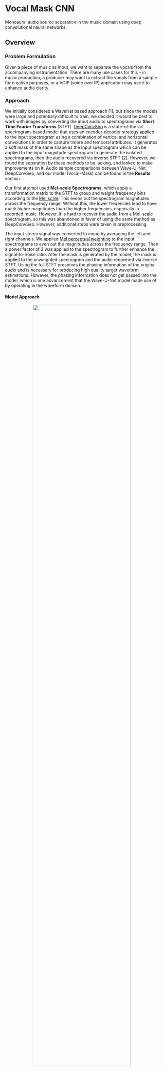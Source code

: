 # Vocal Mask CNN

Monoaural audio source separation in the music domain using deep convolutional neural networks.

## Overview

### Problem Formulation

Given a piece of music as input, we want to separate the vocals from the accompanying instrumentation. There are many use cases for this - in music production, a producer may want to extract the vocals from a sample for creative purposes, or a VOIP (voice over IP) application may use it to enhance audio clarity. 

### Approach

We initially considered a WaveNet based approach [1], but since the models were large and potentially difficult to train, we decided it would be best to work with images by converting the input audio to spectrograms via **Short Time Fourier Transforms** (STFT). [DeepConvSep](https://github.com/MTG/DeepConvSep) is a state-of-the-art spectrogram-based model that uses an encoder-decoder strategy applied to the input spectrogram using a combination of vertical and horizontal convolutions in order to capture timbre and temporal attributes. It generates a soft mask of the same shape as the input spectrogram which can be applied to the input magnitude spectrogram to generate the isolated spectrograms, then the audio recovered via inverse STFT [2]. However, we found the separation by these methods to be lacking, and looked to make improvements on it. Audio sample comparisons between Wave-U-Net, DeepConvSep, and our model (Vocal-Mask) can be found in the **Results** section.

Our first attempt used **Mel-scale Spectrograms**, which apply a transformation matrix to the STFT to group and weight frequency bins according to the [Mel scale](https://en.wikipedia.org/wiki/Mel_scale). This evens out the spectrogram magnitudes across the frequency range. Without this, the lower freqencies tend to have much higher magnitudes than the higher frequencies, especially in recorded music. However, it is hard to recover the audio from a Mel-scale spectrogram, so this was abandoned in favor of using the same method as DeepConvSep. However, additional steps were taken in preprocessing. 

The input stereo signal was converted to mono by averaging the left and right channels. We applied [Mel perceptual weighting](https://librosa.github.io/librosa/generated/librosa.core.perceptual_weighting.html) to the input spectrograms to even out the magnitudes across the frequency range. Then a power factor of 2 was applied to the spectrogram to further enhance the signal-to-noise ratio. After the mask is generated by the model, the mask is applied to the unweighted spectrogram and the audio recovered via inverse STFT. Using the full STFT preserves the phasing information of the original audio and is necessary for producing high quality target waveform estimations. However, the phasing information does not get passed into the model, which is one advancement that the Wave-U-Net model made use of by operating in the waveform domain.  

#### Model Approach  

<p align="center">
    <img src="assets/model_approach.png" width="80%"/>
</p>

For the vocal spectrogram, only the center column of the image is kept. This is converted to a binary mask and used as the target label with size (513,). We wanted to increase the receptive to target field ratio as this seemed to work well for Wave-U-Net. The mixture spectrograms pass through the convolutional neural network, which ends with a 513-way fully-connected layer with a sigmoid to constrain the output to the 0-1 range.  

| Model | Receptive Field | Target Field |
|-------|-----------------|--------------|
| DeepConvSep | 290ms | 290ms |
| Wave-U-Net | 9.21s | 1.02s |
| Vocal-Mask | 290ms | 11.6ms |

The receptive field is the length of the input waveform that the model processes at a time, while the target field is the length of the output generated by the model. Different window sizes of the receptive field for the input spectrogram were tested. Intuitively, larger windows give the network more context for making the prediction. We found that larger window sizes did indeed produce smaller losses, but at a diminishing rate. Larger window sizes also increased GPU memory consumption, so we decided to stay consistent with the window size used by DeepConvSep (25 stft frames ~ 290ms).  

<p align="center">
    <img src="assets/window_sizes_train.png" width="45%"/> <img src="assets/window_sizes_valid.png" width="45%"/>
</p>

#### Inference Procedure  

<p align="center">
    <img src="assets/model_inference.png"/>
</p>

At inference time, the input waveforms are sliced into overlapping 290ms windows with an 11.6ms stride. Each window is converted to Mel-weighted spectrogram and passed through the network to generate the binary mask. The masks are then concatenated and applied to the pre-Mel-weighted spectrogram (which preserves magnitude and phasing information) to produce the isolated vocal-only spectrogram. The audio is then recovered via inverse STFT.  


## Usage

### Dataset

We used the [MUSDB18](https://sigsep.github.io/datasets/musdb.html) for this project. The dataset must be decoded using the [SigSep Stems Decoder](https://github.com/sigsep/sigsep-mus-io). The `preprocess.py` script downsamples the input audio to `hparams.sample_rate` and converts the downsampled audio to spectrogram.  

Run the preprocess script to generate the spectrograms:  
```python preprocess.py <musdb root dir> <output dir>```

The window size and striding for the slices are controlled by `hparams.stft_frames` and `hparams.stft_stride`, respectively. 

### Training

```python train.py <data dir> --checkpoint=<path to checkpoint file (*.pth)>```

The first argument should be the same as the output directory of `preprocess`.  
A pretrained model for `hparams.model_type = 'resnet18'` can be downloaded here: [resnet18_step000033000.pth](https://drive.google.com/open?id=19QciqI26LXrJtQqPiilPzhQHNGbx00pP).  
The window size can be modified with `hparams.stft_frames`. Larger window sizes will require more GPU memory.

### Testing

```python generate.py <path to checkpoint file (*.pth)> <path to mixture wav>```  

This will generate a vocal wav file in the `generated` directory. Below are the parameters in `hparams.py` that control how the mask is applied during inference.
- `hparams.mask_at_eval` - If `True`, the model output will be converted to a binary mask. If `False`, it will be left as a softmask with values in the range (0,1).  
- `hparams.eval_mask_threshold` - Range (0,1). Lower values will allow more audio through, but may also let some instrumentation through as well. Values below this threshold will be set to 0.  

## Results

### Training

A one-cycle learning rate scheduler [5] was used to train the model. A learning rate finder was used find reasonable learning rate boundaries [4]. Based on the plot below, the learning range was selected to be from 1e-4 to 3e-3 from iterations 0 to 3458, then back down to 1e-4 from iterations 3458 to 6917, then trailing down to 1e-6 until iteration 7686.  

<p align="center">
    <img src="assets/lr_find.png" width="60%"/>
</p>

The model was trained using the AdamW optimizer [6] with `beta1` 0.9, `beta2` 0.99, `weight decay` 0.3, and a batch size of 256.

<p align="center">
    <img src="assets/training_loss.png"/>
</p>

### Generated Masks  

Below are example masks generated by the model and the corresponding masked-mixture spectrograms.  

<p align="center">
    <img src="assets/mask1.png" width="45%"/> <img src="assets/mask2.png" width="45%"/>
</p>

### Example Audio  
Audio examples were taken from [here](http://jordipons.me/apps/end-to-end-music-source-separation/) for comparison purposes.

| Mixture | Wave-U-Net | DeepConvSep | Vocal-Mask | Ground Truth |
|--------------------------------------------------------------------------------|--------------------------------------------------------------------------------|--------------------------------------------------------------------------------|--------------------------------------------------------------------------------|--------------------------------------------------------------------------------|
| [Sample 1](https://drive.google.com/open?id=1ZO4g_1R3W1fVodf9RouIdywGIIAVJpvs) | [Sample 1](https://drive.google.com/open?id=1A1w2CKLJCrEX34VPRG1Yun5Hppgias1S) | [Sample 1](https://drive.google.com/open?id=18VOe6ADNbFN7KibjctGmKPwJ5UXleg7Y) | [Sample 1](https://drive.google.com/open?id=1pB0fPbTGTLkTqoJAU1Sl-ueTLKf3k998) | [Sample 1](https://drive.google.com/open?id=1EBcu9BbGcXvAwgBHlkbRTmH-j97XLNGy) |
| [Sample 2](https://drive.google.com/open?id=1alGKLhc0J8yc_8P4GpBgns0DRtJMcFP4) | [Sample 2](https://drive.google.com/open?id=1y2LiTnpf4khqqVQWEs_llHrwR9j8BWAy) | [Sample 2](https://drive.google.com/open?id=1ZSH0R6s5K3kAO3VW_5cR79xu8mxNpdtW) | [Sample 2](https://drive.google.com/open?id=1ok-RYUMKqeXPBjXCSNlSDcEUc6i-jU9p) | [Sample 2](https://drive.google.com/open?id=1Vh3mKoC1fddg-6142pggoBreCCla7dCg) |
| [Sample 3](https://drive.google.com/open?id=1GHGi8i-eRXNEnk88-iLxyOYa0uz8KDlM) | [Sample 3](https://drive.google.com/open?id=1tf1l4yJh8GG_o3pejD5TZm3s8Dw4IrZP) | [Sample 3](https://drive.google.com/open?id=1ND9H6Det-yWDjjhwEzZjjgflBQWyeN2W) | [Sample 3](https://drive.google.com/open?id=1LKnxlwuCOxojQ1nDOvFnLuxqtyHmf5zL) | [Sample 3](https://drive.google.com/open?id=1FiJIm1o3Iz6R52W8oDd2nMTH2INyPzDy) |
| [Sample 4](https://drive.google.com/open?id=1l8wmEc_6yd32VPUYDYOUFZINqtK-Eif4) | [Sample 4](https://drive.google.com/open?id=1BZJDfQWgqJs_s-QWoU0DM4Ma1JZKPBYL) | [Sample 4](https://drive.google.com/open?id=1etJQe4R3lo47nV4GhgXOyBlsUGVLcw0c) | [Sample 4](https://drive.google.com/open?id=15OlwExrmH_tg2IMbudr2vgnx1QjbRuUs) | [Sample 4](https://drive.google.com/open?id=1sok6Pd3MweEw0LDJ8TWG8CxprxPr6pia) |
| [Sample 5](https://drive.google.com/open?id=1wHpW9AxXDg-BZMyxc4XndCHDgkZ5zaL7) | [Sample 5](https://drive.google.com/open?id=1ENCfiPg--AAF3cDRgN9_ebRR4v-W_QYF) | [Sample 5](https://drive.google.com/open?id=19bQGqkKEbHjYrQ-_VB0TqaSORVmu1xGu) | [Sample 5](https://drive.google.com/open?id=1jybq2alNjNmghQRIjKL_P_PiscRhzwAz) | [Sample 5](https://drive.google.com/open?id=1Nr1oCb2NE0qZepbkBpJ6oR_6fDxbGvqW) |

### Spectrogram Comparisons  
Note: The Ground Truth, Wave-U-Net, and DeepConvSep samples have lower sample rate, so the spectrogram is cut off above 4096Hz. 

#### Sample 1 Spectrograms  
<p align="center">
    <img src="assets/specs1.png"/>
</p>

#### Sample 2 Spectrograms  
<p align="center">
    <img src="assets/specs2.png"/>
</p>

#### Sample 3 Spectrograms  
<p align="center">
    <img src="assets/specs3.png"/>
</p>

#### Sample 4 Spectrograms  
<p align="center">
    <img src="assets/specs4.png"/>
</p>

#### Sample 5 Spectrograms  
<p align="center">
    <img src="assets/specs5.png"/>
</p>

### Quantitative Comparisons

Below are quantitative evaluations of the signal and separation quality based on [BSS Eval](https://github.com/sigsep/sigsep-mus-eval) metrics. Shown are the median SDR (Source-to-Distortion Ratio), SIR (Source-to-Inteferences Ratio), and SAR (Source-to-Artifacts Ratio) values when applying the model to the MusDB18 test set. Higher values indicate better separation and signal quality. For the Vocal-Mask model, two methods were evaluated for applying the mask. The first method was with a hard binary mask with 0.5 as the cutoff threshold for vocal content. The second method was using a soft mask with a noise gate at 0.1 such that all values below 0.1 were considered silent.  

| Model | SDR | SIR | SAR |
|-------|-----|-----|-----|
| DeepConvSep | 2.37 | 4.65 | 8.04 |
| Wave-U-Net | 4.60 | 14.30 | 5.54 |
| Vocal-Mask (Hard Mask) | 3.46 | 13.88 | 4.34 |
| Vocal-Mask (Soft Mask) | 3.66 | 11.90 | 5.18 |

## Discussion  

The model obtained best BSS Eval scores using the soft mask compared to the hard binary mask. Compared to DeepConvSep, which was also a spectrogram-based method, we were able to achieve significantly improved BSS Eval scores. Unfortunately, we fell short of Wave-U-Net's BSS Eval scores. Qualitatively, we found that our model worked best on acoustic or pop music where the vocals are more prominent in the mix. Fuller mixes have less variation between peaks and troughs in the spectrogram, which resulted in the model having a harder time picking out vocal features and creating less separation. Similarly, the model also has trouble with whispered vocals, as can be heard near the beginning of **Sample 5**, likely due to vocal signal being softer relative to the background. This is one area that Wave-U-Net worked well in where our model did not - Wave-U-Net was able to successfully generate whispered audio.  

One challenge we faced during training was that the model overfit very quickly using fixed or monotonically decreasing learning rate schedulers. Switching to a one-cycle learning rate policy with high learning rates and weight decay regularization resulted in the validation loss hugging the training loss curve more closely without diverging. Experimentation was done with data augmentation in the pitch domain by pitch shifting the vocals before regenerating the mixtures, but this did not improve validation loss. There may be other augmentation procedures that would help however.  

Overall, we made significant improvements on previous spectrogram based methods. Going forward, we would like to see how to incorporate phase information into our method.  

## References

[1] Lluis, F., Pons, J., and Xavier Serra. End-to-end music source separation: is it possible in the waveform domain? 2018. https://arxiv.org/abs/1810.12187  
[2] Chandna, P., Miron, M., Janer, J., and Emilia Gómez. Monoaural Audio Source Separation Using Deep Convolutional Neural Networks. 2017. http://mtg.upf.edu/node/3680  
[3] Rafii, Z., Liutkus, A., Fabian-Robert, S., Mimilakis, S.I., and Rachel Bittner. The MUSDB18 Corpus for music separation. 2017. https://sigsep.github.io/datasets/musdb.html  
[4] Leslie N. Smith. Cyclic Learning Rates. 2015. https://arxiv.org/abs/1506.01186  
[5] Leslie N. Smith. A disciplined approach to neural network hyper-parameters: Part 1 -- learning rate, batch size, momentum, and weight decay. 2018. https://arxiv.org/abs/1803.09820  
[6] Loshchilov, I. and Frank Hutter. Decoupled Weight Decay Regularization. 2017. https://arxiv.org/abs/1711.05101
